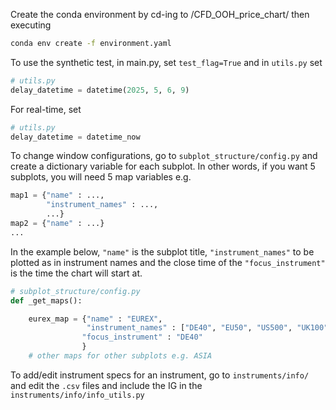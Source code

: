 Create the conda environment by cd-ing to /CFD_OOH_price_chart/ then executing
```BASH
conda env create -f environment.yaml
```

To use the synthetic test, in main.py, set `test_flag=True` and in `utils.py` set 
```python 
# utils.py
delay_datetime = datetime(2025, 5, 6, 9)
```
For real-time, set

```python 
# utils.py
delay_datetime = datetime_now 
```

To change window configurations, go to `subplot_structure/config.py` and create a dictionary variable for each subplot.
In other words, if you want 5 subplots, you will need 5 map variables e.g. 
```python
map1 = {"name" : ...,
        "instrument_names" : ...,
        ...}
map2 = {"name" : ...}
...
```
In the example below, `"name"` is the subplot title, `"instrument_names"` to be plotted as in instrument names and the close time of the `"focus_instrument"` is the time the chart will start at.

```python
# subplot_structure/config.py
def _get_maps():

    eurex_map = {"name" : "EUREX",
                 "instrument_names" : ["DE40", "EU50", "US500", "UK100", "EURUSD", "COPPER"],
                "focus_instrument" : "DE40"
                }
    # other maps for other subplots e.g. ASIA 
```
To add/edit instrument specs for an instrument, go to `instruments/info/` and edit the `.csv` files and include the IG in the `instruments/info/info_utils.py` 